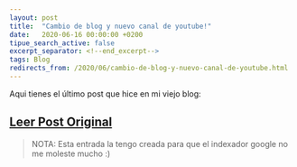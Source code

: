 ```yaml
---
layout: post
title:  "Cambio de blog y nuevo canal de youtube!"
date:   2020-06-16 00:00:00 +0200
tipue_search_active: false
excerpt_separator: <!--end_excerpt-->
tags: Blog
redirects_from: /2020/06/cambio-de-blog-y-nuevo-canal-de-youtube.html
---
```


Aqui tienes el último post que hice en mi viejo blog:

## [Leer Post Original](http://ecatalab.blogspot.com/2020/06/cambio-de-blog-y-nuevo-canal-de-youtube.html)

>NOTA: Esta entrada la tengo creada para que el indexador google no me moleste mucho :)